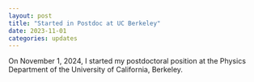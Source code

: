 ```yaml
---
layout: post
title: "Started in Postdoc at UC Berkeley"
date: 2023-11-01
categories: updates
---
```


On November 1, 2024, I started my postdoctoral position at the Physics Department of the University of California, Berkeley.
